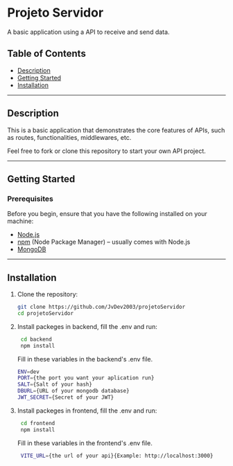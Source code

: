 # Projeto Servidor

A basic application using a API to receive and send data.

## Table of Contents

- [Description](#description)
- [Getting Started](#getting-started)
- [Installation](#installation)

---

## Description

This is a basic application that demonstrates the core features of APIs, such as routes, functionalities, middlewares, etc.

Feel free to fork or clone this repository to start your own API project.

---

## Getting Started

### Prerequisites

Before you begin, ensure that you have the following installed on your machine:

- [Node.js](https://nodejs.org/en/)
- [npm](https://www.npmjs.com/) (Node Package Manager) – usually comes with Node.js
- [MongoDB](https://www.mongodb.com)

---

## Installation

1. Clone the repository:

   ```bash
   git clone https://github.com/JvDev2003/projetoServidor
   cd projetoServidor
   ```

2. Install packeges in backend, fill the .env and run:

   ```bash
    cd backend
    npm install
   ```

   Fill in these variables in the backend's .env file.

   ```bash
   ENV=dev
   PORT={the port you want your aplication run}
   SALT={Salt of your hash}
   DBURL={URL of your mongodb database}
   JWT_SECRET={Secret of your JWT}
   ```

3. Install packeges in frontend, fill the .env and run:

   ```bash
    cd frontend
    npm install
   ```

   Fill in these variables in the frontend's .env file.

   ```bash
    VITE_URL={the url of your api}{Example: http://localhost:3000}
   ```

